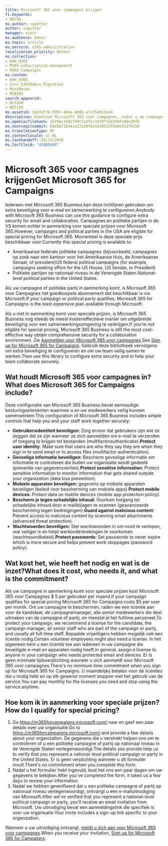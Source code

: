 ```yaml
---
title: Microsoft 365 voor campagnes krijgen
f1.keywords:
- NOCSH
ms.author: supotter
author: supotter
manager: scotv
ms.audience: Admin
ms.topic: article
ms.service: o365-administration
localization_priority: Normal
ms.collection:
- Adm_O365
- M365-subscription-management
- M365-Campaigns
ms.custom:
- Adm_O365
- Core_O365Admin_Migration
- MiniMaven
- MSB365
search.appverid:
- BCS160
- MET150
ms.assetid: 5abfef7b-5957-484a-b06b-a7c55e013e44
description: Download Microsoft 365 voor campagnes, zodat u uw campagne beschermen tegen cyberbeveiligingsbedreigingen tot e-mail, gegevens en communicatie.
ms.openlocfilehash: 2576bc3e62fd9c51dfec16f977e8339fc09e29f6
ms.sourcegitcommit: 93e6bf1b541e22129f8c443051375d0ef1374150
ms.translationtype: MT
ms.contentlocale: nl-NL
ms.lasthandoff: 03/13/2020
ms.locfileid: "42805888"
---
```

# <a name="get-microsoft-365-for-campaigns"></a><span data-ttu-id="2c2e0-103">Microsoft 365 voor campagnes krijgen</span><span class="sxs-lookup"><span data-stu-id="2c2e0-103">Get Microsoft 365 for Campaigns</span></span>

<span data-ttu-id="2c2e0-104">Iedereen met Microsoft 365 Business kan deze richtlijnen gebruiken om extra beveiliging voor e-mail en samenwerking te configureren.</span><span class="sxs-lookup"><span data-stu-id="2c2e0-104">Anybody with Microsoft 365 Business can use this guidance to configure extra security for email and collaboration.</span></span> <span data-ttu-id="2c2e0-105">Campagnes en politieke partijen in de VS komen echter in aanmerking voor speciale prijzen voor Microsoft 365.</span><span class="sxs-lookup"><span data-stu-id="2c2e0-105">However, campaigns and political parties in the USA are eligible for special pricing for Microsoft 365.</span></span> <span data-ttu-id="2c2e0-106">Momenteel is deze speciale prijs beschikbaar voor:</span><span class="sxs-lookup"><span data-stu-id="2c2e0-106">Currently this special pricing is available to:</span></span>
- <span data-ttu-id="2c2e0-107">Amerikaanse federale politieke campagnes (bijvoorbeeld, campagnes op zoek naar een kantoor voor het Amerikaanse Huis, de Amerikaanse Senaat, of president)</span><span class="sxs-lookup"><span data-stu-id="2c2e0-107">US federal political campaigns (for example, campaigns seeking office for the US House, US Senate, or President)</span></span>
- <span data-ttu-id="2c2e0-108">Politieke partijen op nationaal niveau in de Verenigde Staten.</span><span class="sxs-lookup"><span data-stu-id="2c2e0-108">National-level political parties in the United States.</span></span>

<span data-ttu-id="2c2e0-109">Als uw campagne of politieke partij in aanmerking komt, is Microsoft 365 voor Campagnes het goedkoopste abonnement dat beschikbaar is via Microsoft.</span><span class="sxs-lookup"><span data-stu-id="2c2e0-109">If your campaign or political party qualifies, Microsoft 365 for Campaigns is the least expensive plan available through Microsoft.</span></span>  

<span data-ttu-id="2c2e0-110">Als u niet in aanmerking komt voor speciale prijzen, is Microsoft 365 Business nog steeds de meest kosteneffectieve manier om uitgebreide beveiliging voor een samenwerkingsomgeving te verkrijgen.</span><span class="sxs-lookup"><span data-stu-id="2c2e0-110">If you're not eligible for special pricing, Microsoft 365 Business is still the most cost-effective way obtain comprehensive security for a collaboration environment.</span></span> <span data-ttu-id="2c2e0-111">Zie [Aanmelden voor Microsoft 365 voor campagnes](m365-campaigns-sign-up.md).</span><span class="sxs-lookup"><span data-stu-id="2c2e0-111">See [Sign up for Microsoft 365 for Campaigns](m365-campaigns-sign-up.md).</span></span> <span data-ttu-id="2c2e0-112">Gebruik deze bibliotheek vervolgens om extra beveiliging te configureren en om uw team veilig samen te werken.</span><span class="sxs-lookup"><span data-stu-id="2c2e0-112">Then use this library to configure extra security and to help your team collaborate securely.</span></span> 

## <a name="what-does-microsoft-365-for-campaigns-include"></a><span data-ttu-id="2c2e0-113">Wat houdt Microsoft 365 voor campagnes in?</span><span class="sxs-lookup"><span data-stu-id="2c2e0-113">What does Microsoft 365 for Campaigns include?</span></span>
<span data-ttu-id="2c2e0-114">Deze configuratie van Microsoft 365 Business bevat eenvoudige besturingselementen waarmee u en uw medewerkers veilig kunnen samenwerken:</span><span class="sxs-lookup"><span data-stu-id="2c2e0-114">This configuration of Microsoft 365 Business includes simple controls that help you and your staff work together securely:</span></span> 
- <span data-ttu-id="2c2e0-115">**Gebruikersidentiteit beveiligen:** Zorg ervoor dat gebruikers zijn wie ze zeggen dat ze zijn wanneer ze zich aanmelden om e-mail te verzenden of toegang te krijgen tot bestanden (multifactorauthenticatie).</span><span class="sxs-lookup"><span data-stu-id="2c2e0-115">**Protect user identity**: Make sure that users are who they say they are when they sign in to send email or to access files (multifactor authentication).</span></span>
- <span data-ttu-id="2c2e0-116">**Gevoelige informatie beveiligen:** Bescherm gevoelige informatie om informatie te controleren die buiten uw organisatie wordt gedeeld (preventie van gegevensverlies).</span><span class="sxs-lookup"><span data-stu-id="2c2e0-116">**Protect sensitive information**: Protect sensitive information to monitor information that gets shared outside your organization (data loss prevention).</span></span>
- <span data-ttu-id="2c2e0-117">**Mobiele apparaten beveiligen:** gegevens op mobiele apparaten beveiligen (beleid voor bescherming van mobiele apps).</span><span class="sxs-lookup"><span data-stu-id="2c2e0-117">**Protect mobile devices**: Protect data on mobile devices (mobile app protection policy).</span></span>
- <span data-ttu-id="2c2e0-118">**Bescherm je tegen schadelijke inhoud:** Voorkom toegang tot schadelijke inhoud door e-mailbijlagen te scannen (geavanceerde bescherming tegen bedreigingen).</span><span class="sxs-lookup"><span data-stu-id="2c2e0-118">**Guard against malicious content**: Prevent access to malicious content by scanning email attachments (advanced threat protection).</span></span>
- <span data-ttu-id="2c2e0-119">**Wachtwoorden beveiligen:** Stel wachtwoorden in om nooit te verlopen, wat veiliger is en helpt werkonderbrekingen te voorkomen (wachtwoordbeleid).</span><span class="sxs-lookup"><span data-stu-id="2c2e0-119">**Protect passwords**: Set passwords to never expire which is more secure and helps prevent work stoppages (password policy).</span></span> 


## <a name="what-does-it-cost-who-needs-it-and-what-is-the-commitment"></a><span data-ttu-id="2c2e0-120">Wat kost het, wie heeft het nodig en wat is de inzet?</span><span class="sxs-lookup"><span data-stu-id="2c2e0-120">What does it cost, who needs it, and what is the commitment?</span></span>
<span data-ttu-id="2c2e0-121">Als uw campagne in aanmerking komt voor speciale prijzen kost Microsoft 365 voor Campagnes $ 5 per gebruiker per maand.</span><span class="sxs-lookup"><span data-stu-id="2c2e0-121">If your campaign qualifies for special pricing Microsoft 365 for Campaigns costs $5 per user per month.</span></span> <span data-ttu-id="2c2e0-122">Om uw campagne te beschermen, raden we een licentie aan voor de kandidaat, de campagnemanager, alle senior medewerkers die deel uitmaken van de campagne of partij, en meestal al het fulltime personeel.</span><span class="sxs-lookup"><span data-stu-id="2c2e0-122">To protect your campaign, we recommend a license for the candidate, the campaign manager, all senior staff who are part of the campaign or party, and usually all full-time staff.</span></span> <span data-ttu-id="2c2e0-123">Bepaalde vrijwilligers hebben mogelijk ook een licentie nodig.</span><span class="sxs-lookup"><span data-stu-id="2c2e0-123">Certain volunteer employees might also need a license.</span></span> <span data-ttu-id="2c2e0-124">In het algemeen kent u een licentie toe aan iedereen in uw campagne die beveiligde e-mail en apparaten nodig heeft.</span><span class="sxs-lookup"><span data-stu-id="2c2e0-124">In general, assign a license to anyone in your campaign who needs protected email and devices.</span></span>
<span data-ttu-id="2c2e0-125">Er is geen minimale tijdsverplichting wanneer u zich aanmeldt voor Microsoft 365 voor campagnes.</span><span class="sxs-lookup"><span data-stu-id="2c2e0-125">There's no minimum time commitment when you sign up for Microsoft 365 for Campaigns.</span></span> <span data-ttu-id="2c2e0-126">U maandelijks betalen voor de licenties die u nodig hebt en op elk gewenst moment stoppen met het gebruik van de service.</span><span class="sxs-lookup"><span data-stu-id="2c2e0-126">You can pay monthly for the licenses you need and stop using the service anytime.</span></span>

## <a name="how-do-i-qualify-for-special-pricing"></a><span data-ttu-id="2c2e0-127">Hoe kom ik in aanmerking voor speciale prijzen?</span><span class="sxs-lookup"><span data-stu-id="2c2e0-127">How do I qualify for special pricing?</span></span>

1. <span data-ttu-id="2c2e0-128">Ga https://m365forcampaigns.microsoft.com/ naar en geef een paar details over uw organisatie.</span><span class="sxs-lookup"><span data-stu-id="2c2e0-128">Go to https://m365forcampaigns.microsoft.com/ and provide a few details about your organization.</span></span> <span data-ttu-id="2c2e0-129">De gegevens die u verstrekt helpen ons om te controleren of u een politieke campagne of partij op nationaal niveau in de Verenigde Staten vertegenwoordigt.</span><span class="sxs-lookup"><span data-stu-id="2c2e0-129">The details you provide help us to verify that you represent a national-level political campaign or party in the United States.</span></span> <span data-ttu-id="2c2e0-130">Er is geen verplichting wanneer u dit formulier invult.</span><span class="sxs-lookup"><span data-stu-id="2c2e0-130">There's no commitment when you complete this form.</span></span> 
2. <span data-ttu-id="2c2e0-131">Nadat u het formulier hebt ingevuld, kost het ons een paar dagen om uw gegevens te bekijken.</span><span class="sxs-lookup"><span data-stu-id="2c2e0-131">After you've completed the form, it takes us a few days to review your information.</span></span> 
3. <span data-ttu-id="2c2e0-132">Nadat we hebben geverifieerd dat u een politieke campagne of partij op nationaal niveau vertegenwoordigt, ontvangt u een e-mailuitnodiging van Microsoft.</span><span class="sxs-lookup"><span data-stu-id="2c2e0-132">After we've verified that you represent a national-level political campaign or party, you'll receive an email invitation from Microsoft.</span></span> <span data-ttu-id="2c2e0-133">Uw uitnodiging bevat een aanmeldingslink die specifiek is voor uw organisatie.</span><span class="sxs-lookup"><span data-stu-id="2c2e0-133">Your invite includes a sign-up link specific to your organization.</span></span> 

<span data-ttu-id="2c2e0-134">Wanneer u uw uitnodiging ontvangt, [meldt u zich aan voor Microsoft 365 voor campagnes](m365-campaigns-sign-up.md).</span><span class="sxs-lookup"><span data-stu-id="2c2e0-134">When you receive your invitation, [Sign up for Microsoft 365 for Campaigns](m365-campaigns-sign-up.md).</span></span>


